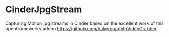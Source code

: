 CinderJpgStream
===============

Capturing Motion jpg streams in Cinder based on the excellent work of this openframeworks addon https://github.com/bakercp/ofxIpVideoGrabber
